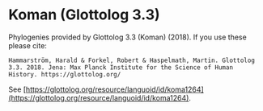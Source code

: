 # Koman (Glottolog 3.3)

Phylogenies provided by Glottolog 3.3 (Koman) (2018). If you use these please cite:

```
Hammarström, Harald & Forkel, Robert & Haspelmath, Martin. Glottolog 3.3. 2018. Jena: Max Planck Institute for the Science of Human History. https://glottolog.org/
```

See  [https://glottolog.org/resource/languoid/id/koma1264](https://glottolog.org/resource/languoid/id/koma1264).


